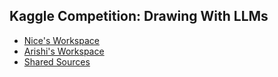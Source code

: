 ## Kaggle Competition: Drawing With LLMs
* [Nice's Workspace](nice/README.md)
* [Arishi's Workspace](arishi/README.md)
* [Shared Sources](shared/README.md)